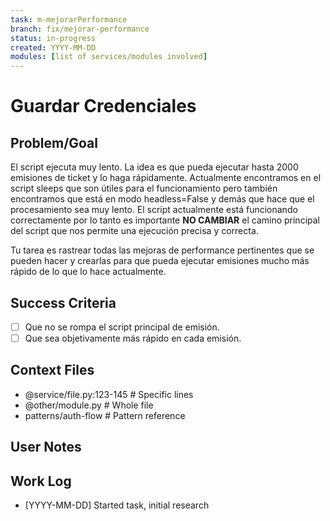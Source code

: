 ```yaml
---
task: m-mejorarPerformance
branch: fix/mejorar-performance
status: in-progress
created: YYYY-MM-DD
modules: [list of services/modules involved]
---
```


# Guardar Credenciales

## Problem/Goal
El script ejecuta muy lento. La idea es que pueda ejecutar hasta 2000 emisiones de ticket y lo haga rápidamente. 
Actualmente encontramos en el script sleeps que son útiles para el funcionamiento pero también encontramos que está en modo headless=False y demás que hace que el procesamiento sea muy lento. El script actualmente está funcionando correctamente por lo tanto es importante **NO CAMBIAR** el camino principal del script que nos permite una ejecución precisa y correcta.

Tu tarea es rastrear todas las mejoras de performance pertinentes que se pueden hacer y crearlas para que pueda ejecutar emisiones mucho más rápido de lo que lo hace actualmente.


## Success Criteria
- [ ] Que no se rompa el script principal de emisión.
- [ ] Que sea objetivamente más rápido en cada emisión.

## Context Files
<!-- Added by context-gathering agent or manually -->
- @service/file.py:123-145  # Specific lines
- @other/module.py          # Whole file  
- patterns/auth-flow        # Pattern reference

## User Notes
<!-- Any specific notes or requirements from the developer -->

## Work Log
<!-- Updated as work progresses -->
- [YYYY-MM-DD] Started task, initial research
